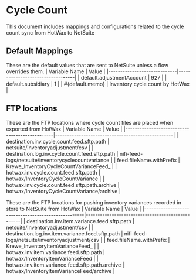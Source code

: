 # Cycle Count

This document includes mappings and configurations related to the cycle count sync from HotWax to NetSuite

## Default Mappings
These are the default values that are sent to NetSuite unless a flow overrides them.
| Variable Name               | Value                            |
|-----------------------------|----------------------------------|
| default.adjustmentAccount   | 927                              |
| default.subsidiary          | 1                                |
| #{default.memo}             | Inventory cycle count by HotWax  |

## FTP locations
These are the FTP locations where cycle count files are placed when exported from HotWax
| Variable Name                                 | Value                                            |
|-----------------------------------------------|--------------------------------------------------|
| destination.inv.cycle.count.feed.sftp.path     | netsuite/inventoryadjustment/csv                 |
| destination.log.inv.cycle.count.feed.sftp.path | nifi-feed-logs/netsuite/inventorycyclecountvariance |
| feed.fileName.withPrefix                       | Krewe_InventoryCycleCountVarianceFeed_            |
| hotwax.inv.cycle.count.feed.sftp.path          | hotwax/InventoryCycleCountVariance                |
| hotwax.inv.cycle.count.feed.sftp.path.archive  | hotwax/InventoryCycleCountVariance/archive        |

These are the FTP locations for pushing inventory variances recorded in store to NetSuite from HotWax
| Variable Name                                      | Value                                            |
|----------------------------------------------------|--------------------------------------------------|
| destination.inv.item.variance.feed.sftp.path        | netsuite/inventoryadjustment/csv                 |
| destination.log.inv.item.variance.feed.sftp.path    | nifi-feed-logs/netsuite/inventoryadjustment/csv |
| feed.fileName.withPrefix                            | Krewe_InventoryItemVarianceFeed_                 |
| hotwax.inv.item.variance.feed.sftp.path             | hotwax/InventoryItemVarianceFeed                 |
| hotwax.inv.item.variance.feed.sftp.path.archive     | hotwax/InventoryItemVarianceFeed/archive         |